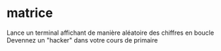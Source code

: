 # matrice
Lance un terminal affichant de manière aléatoire des chiffres en boucle  
Devennez un "hacker" dans votre cours de primaire
